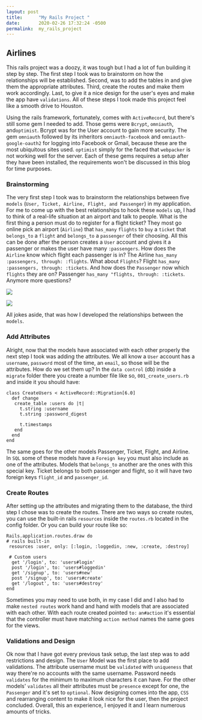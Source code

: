 ```yaml
---
layout: post
title:      "My Rails Project "
date:       2020-02-26 17:32:24 -0500
permalink:  my_rails_project
---
```


## Airlines 

This rails project was a doozy, it was tough but I had a lot of fun building it step by step. The first step I took was to brainstorm on how the relationships will be established. Second, was to add the tables in and give them the appropriate attributes. Third, create the routes and make them work accordingly. Last, to give it a nice design for the user's eyes and make the app have `validations`. All of these steps I took made this project feel like a smooth drive to Houston.

Using the rails framework, fortunately, comes with `ActiveRecord`, but there's still some gem I needed to add. Those gems were `Bcrypt`, `omniauth`, and`optimist`. Bcrypt was for the User account to gain more security. The gem `omniauth` followed by its inheritors `omniauth-facebook` and `omniauth-google-oauth2`  for logging into Facebook or Gmail, because these are the most ubiquitous sites used. `optimist` simply for the faced that `webpacker` is not working well for the server.  Each of these gems requires a setup after they have been installed, the requirements won't be discussed in this blog for time purposes. 
 

### Brainstorming 

The very first step I took was to brainstorm the relationships between five `models` (`User, Ticket, Airline, Flight, and Passenger`)  in my application. For me to come up with the best relationships to hook these `models` up, I had to think of a real-life situation at an airport and talk to people. What is the first thing a person must do to register for a flight ticket? They most go online pick an airport (`Airline`) that `has_many` `flights` to `buy` a `ticket` that `belongs_to` a `flight` and `belongs_to` a `passenger` of their choosing. All this can be done after the person creates a `User` account and gives it a passenger or makes the user have many `:passengers`.  How does the `Airline` know which flight each passenger is in? The Airline `has_many :passengers, through: :flights`. What about `Flights`? Flight `has_many :passengers, through: :tickets`. And how does the `Passenger` now which `flights` they are on? Passenger `has_many "flights, through: :tickets`.  Anymore more questions? 

![](https://media3.giphy.com/media/jzpLjAx4pAsP6/giphy.webp?cid=790b761107033219cd7dd36ed0b493c51f5fb8d4d8edc057&rid=giphy.webp) 

![](https://media0.giphy.com/media/ac7MA7r5IMYda/200.webp?cid=790b76117da9a31f58a01a2f49e0f336822713dd0b7dd0c5&rid=200.webp)

 All jokes aside, that was how I developed the relationships between the `models`. 


### Add Attributes

Alright, now that the models  have associated with each other properly the next step I took was adding the attributes. We all know a `User` account has a `username`, `password` most of the time, an `email`, so those will be the attributes. How do we set them up? In the `data control` (db) inside a `migrate` folder there you create a number file like so, `001_create_users.rb` and inside it you should have:

 ``` 
class CreateUsers < ActiveRecord::Migration[6.0]
   def change
    create_table :users do |t|
      t.string :username
      t.string :password_digest

      t.timestamps
    end
   end
end
```

The same goes for the other models Passenger, Ticket, Flight, and Airline. In `SQL` some of these models have a `Foreign key` you must also include as one of the attributes. Models that `belongs_to` another are the ones with this special key. Ticket belongs to both passenger and flight, so it will have two foreign keys `flight_id` and `passenger_id`.

### Create Routes

After setting up the attributes and migrating them to the database, the third step I chose was to create the routes. There are two ways so create routes, you can use the built-in rails `resources` inside the `routes.rb` located in the config folder. Or you can build your route like so:  
```
Rails.application.routes.draw do
# rails built-in 
 resources :user, only: [:login, :loggedin, :new, :create, :destroy]

 # Custom users
  get '/login', to: 'users#login'
  post '/login', to: 'users#loggedin'
  get '/signup', to: 'users#new'
  post '/signup', to: 'users#create'
  get '/logout', to: 'users#destroy'
end
```
 
Sometimes you may need to use both, in my case I did and I also had to make `nested routes` work hand and hand with models that are associated with each other. With each route created pointed `to:` `an#action` it's essential that the controller must have matching `action method` names the same goes for the views. 

### Validations and Design 

Ok now that I have got every previous task setup, the last step was to add restrictions and design. The `User` Model was the first place to add validations. The attribute username must be `validated` with `uniqueness` that way there're no accounts with the same username. Password needs  `validates` for the minimum to maximum characters it can have. 
For the other models' `validates` all their attributes must be `presence` except for one, the `Passenger` and it's set to `optional`.  Now designing comes into the app, `CSS` and rearranging content to make it look nice for the user, then the project concluded. Overall, this an experience, I enjoyed it and I learn numerous amounts of tricks. 
 
 

